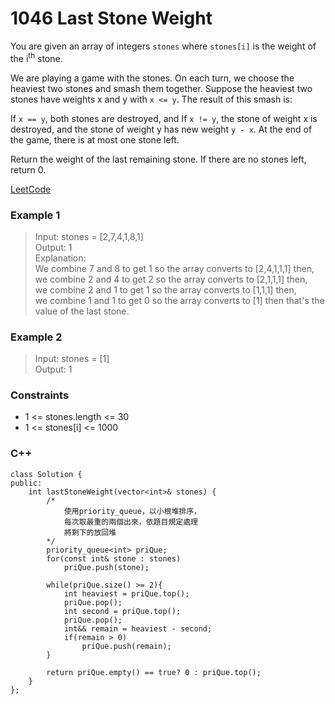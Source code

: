 # 1046 Last Stone Weight

You are given an array of integers `stones` where `stones[i]` is the weight of the i<sup>th</sup> stone.

We are playing a game with the stones. On each turn, we choose the heaviest two stones and smash them together. Suppose the heaviest two stones have weights x and y with `x <= y`. The result of this smash is:

If `x == y`, both stones are destroyed, and
If `x != y`, the stone of weight x is destroyed, and the stone of weight y has new weight `y - x`.
At the end of the game, there is at most one stone left.

Return the weight of the last remaining stone. If there are no stones left, return 0.


[LeetCode](https://leetcode.cn/problems/last-stone-weight/)

### Example 1

>Input: stones = [2,7,4,1,8,1]  
Output: 1  
Explanation:   
We combine 7 and 8 to get 1 so the array converts to [2,4,1,1,1] then,  
we combine 2 and 4 to get 2 so the array converts to [2,1,1,1] then,  
we combine 2 and 1 to get 1 so the array converts to [1,1,1] then,  
we combine 1 and 1 to get 0 so the array converts to [1] then that's the value of the last stone.  

### Example 2

>Input: stones = [1]  
Output: 1  
  

### Constraints

* 1 <= stones.length <= 30
* 1 <= stones[i] <= 1000

### C++ 

```
class Solution {
public:
    int lastStoneWeight(vector<int>& stones) {
        /*
            使用priority_queue，以小根堆排序，
            每次取最重的兩個出來，依題目規定處理
            將剩下的放回堆
        */
        priority_queue<int> priQue;
        for(const int& stone : stones)
            priQue.push(stone);
        
        while(priQue.size() >= 2){
            int heaviest = priQue.top();
            priQue.pop();
            int second = priQue.top();
            priQue.pop();
            int&& remain = heaviest - second;
            if(remain > 0)
                priQue.push(remain); 
        }       
        
        return priQue.empty() == true? 0 : priQue.top();
    }
};
```